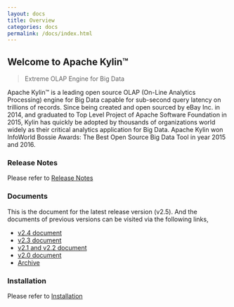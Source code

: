 ```yaml
---
layout: docs
title: Overview
categories: docs
permalink: /docs/index.html
---
```


Welcome to Apache Kylin™
------------  
> Extreme OLAP Engine for Big Data


Apache Kylin™ is a leading open source OLAP (On-Line Analytics Processing) engine for Big Data capable for sub-second query latency on trillions of records. Since being created and open sourced by eBay Inc. in 2014, and graduated to Top Level Project of Apache Software Foundation in 2015, Kylin has quickly be adopted by thousands of organizations world widely as their critical analytics application for Big Data. Apache Kylin won InfoWorld Bossie Awards: The Best Open Source Big Data Tool in year 2015 and 2016.



### Release Notes

Please refer to [Release Notes](/docs/releases/kylin_release_notes.html)



### Documents

This is the document for the latest release version (v2.5). And the documents of previous versions can be visited via the following links,

* [v2.4 document](/docs24)
* [v2.3 document](/docs23)
* [v2.1 and v2.2 document](/docs21/)
* [v2.0 document](/docs20/)
* [Archive](/archive/)



### Installation

Please refer to [Installation](/docs/install)
